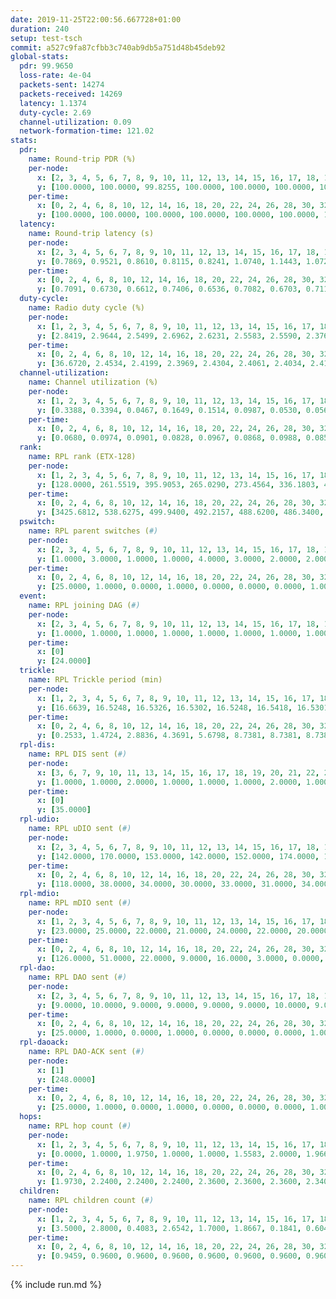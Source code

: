 ```yaml
---
date: 2019-11-25T22:00:56.667728+01:00
duration: 240
setup: test-tsch
commit: a527c9fa87cfbb3c740ab9db5a751d48b45deb92
global-stats:
  pdr: 99.9650
  loss-rate: 4e-04
  packets-sent: 14274
  packets-received: 14269
  latency: 1.1374
  duty-cycle: 2.69
  channel-utilization: 0.09
  network-formation-time: 121.02
stats:
  pdr:
    name: Round-trip PDR (%)
    per-node:
      x: [2, 3, 4, 5, 6, 7, 8, 9, 10, 11, 12, 13, 14, 15, 16, 17, 18, 19, 20, 21, 22, 23, 24, 25]
      y: [100.0000, 100.0000, 99.8255, 100.0000, 100.0000, 100.0000, 100.0000, 100.0000, 100.0000, 100.0000, 100.0000, 99.8339, 99.8291, 100.0000, 100.0000, 100.0000, 100.0000, 100.0000, 100.0000, 100.0000, 100.0000, 99.6370, 100.0000, 100.0000]
    per-time:
      x: [0, 2, 4, 6, 8, 10, 12, 14, 16, 18, 20, 22, 24, 26, 28, 30, 32, 34, 36, 38, 40, 42, 44, 46, 48, 50, 52, 54, 56, 58, 60, 62, 64, 66, 68, 70, 72, 74, 76, 78, 80, 82, 84, 86, 88, 90, 92, 94, 96, 98, 100, 102, 104, 106, 108, 110, 112, 114, 116, 118, 120, 122, 124, 126, 128, 130, 132, 134, 136, 138, 140, 142, 144, 146, 148, 150, 152, 154, 156, 158, 160, 162, 164, 166, 168, 170, 172, 174, 176, 178, 180, 182, 184, 186, 188, 190, 192, 194, 196, 198, 200, 202, 204, 206, 208, 210, 212, 214, 216, 218, 220, 222, 224, 226, 228, 230, 232, 234, 236]
      y: [100.0000, 100.0000, 100.0000, 100.0000, 100.0000, 100.0000, 100.0000, 100.0000, 100.0000, 100.0000, 100.0000, 100.0000, 100.0000, 100.0000, 99.1667, 100.0000, 100.0000, 100.0000, 100.0000, 100.0000, 100.0000, 100.0000, 100.0000, 100.0000, 100.0000, 100.0000, 100.0000, 100.0000, 100.0000, 100.0000, 100.0000, 100.0000, 100.0000, 100.0000, 100.0000, 100.0000, 100.0000, 100.0000, 100.0000, 100.0000, 100.0000, 100.0000, 100.0000, 100.0000, 100.0000, 100.0000, 100.0000, 100.0000, 98.3333, 100.0000, 100.0000, 100.0000, 100.0000, 100.0000, 100.0000, 100.0000, 100.0000, 100.0000, 100.0000, 100.0000, 100.0000, 100.0000, 100.0000, 100.0000, 100.0000, 100.0000, 100.0000, 100.0000, 100.0000, 100.0000, 100.0000, 100.0000, 100.0000, 100.0000, 100.0000, 100.0000, 100.0000, 100.0000, 100.0000, 100.0000, 100.0000, 100.0000, 100.0000, 100.0000, 100.0000, 100.0000, 100.0000, 100.0000, 100.0000, 98.3333, 100.0000, 100.0000, 100.0000, 100.0000, 100.0000, 100.0000, 100.0000, 100.0000, 100.0000, 100.0000, 100.0000, 100.0000, 100.0000, 100.0000, 100.0000, 100.0000, 100.0000, 100.0000, 100.0000, 100.0000, 100.0000, 100.0000, 100.0000, 100.0000, 100.0000, 100.0000, 100.0000, 100.0000, 100.0000]
  latency:
    name: Round-trip latency (s)
    per-node:
      x: [2, 3, 4, 5, 6, 7, 8, 9, 10, 11, 12, 13, 14, 15, 16, 17, 18, 19, 20, 21, 22, 23, 24, 25]
      y: [0.7869, 0.9521, 0.8610, 0.8115, 0.8241, 1.0740, 1.1443, 1.0722, 1.0302, 1.1051, 0.9181, 1.0591, 1.2273, 1.1108, 1.0266, 1.3220, 1.2700, 1.1880, 1.1146, 1.4226, 1.3725, 1.5364, 1.4700, 1.5703]
    per-time:
      x: [0, 2, 4, 6, 8, 10, 12, 14, 16, 18, 20, 22, 24, 26, 28, 30, 32, 34, 36, 38, 40, 42, 44, 46, 48, 50, 52, 54, 56, 58, 60, 62, 64, 66, 68, 70, 72, 74, 76, 78, 80, 82, 84, 86, 88, 90, 92, 94, 96, 98, 100, 102, 104, 106, 108, 110, 112, 114, 116, 118, 120, 122, 124, 126, 128, 130, 132, 134, 136, 138, 140, 142, 144, 146, 148, 150, 152, 154, 156, 158, 160, 162, 164, 166, 168, 170, 172, 174, 176, 178, 180, 182, 184, 186, 188, 190, 192, 194, 196, 198, 200, 202, 204, 206, 208, 210, 212, 214, 216, 218, 220, 222, 224, 226, 228, 230, 232, 234, 236]
      y: [0.7091, 0.6730, 0.6612, 0.7406, 0.6536, 0.7082, 0.6703, 0.7113, 0.7105, 0.6700, 0.6542, 0.6489, 0.5999, 0.6318, 0.5946, 0.6483, 0.6619, 0.6258, 0.6063, 0.6497, 0.7046, 0.7124, 0.6483, 0.6221, 0.5551, 0.6538, 0.6689, 0.6630, 0.6676, 0.6955, 0.7004, 0.6048, 0.6579, 0.5915, 0.6600, 0.6904, 0.7076, 0.6743, 0.6962, 0.6226, 0.5774, 0.7176, 0.7282, 0.6956, 0.6798, 0.7264, 0.6384, 0.8258, 0.7823, 0.7087, 0.7446, 0.7101, 0.8378, 1.1340, 1.0242, 0.8652, 0.8552, 0.7804, 0.8149, 1.3864, 1.5195, 1.2586, 0.9572, 0.8718, 0.8271, 1.3824, 1.6487, 1.5911, 1.5387, 1.2184, 1.0011, 1.4115, 1.6330, 1.6545, 1.6670, 1.6653, 1.5253, 1.5463, 1.6384, 1.6397, 1.6702, 1.6038, 1.6588, 1.6457, 1.6014, 1.6390, 1.6063, 1.6190, 1.6082, 1.5854, 1.6427, 1.6415, 1.6889, 1.6363, 1.6465, 1.6728, 1.6822, 1.7242, 1.7189, 1.6925, 1.6514, 1.6749, 1.7075, 1.7181, 1.6998, 1.7114, 1.6516, 1.6341, 1.6456, 1.7035, 1.6589, 1.6663, 1.6961, 1.5948, 1.6389, 1.6379, 1.5916, 1.6295, 1.6226]
  duty-cycle:
    name: Radio duty cycle (%)
    per-node:
      x: [1, 2, 3, 4, 5, 6, 7, 8, 9, 10, 11, 12, 13, 14, 15, 16, 17, 18, 19, 20, 21, 22, 23, 24, 25]
      y: [2.8419, 2.9644, 2.5499, 2.6962, 2.6231, 2.5583, 2.5590, 2.3768, 2.5379, 2.5615, 2.6148, 2.7453, 2.7075, 2.5485, 2.5330, 2.8913, 2.5502, 2.7758, 2.6885, 2.8123, 2.9338, 2.7869, 2.7761, 2.8258, 2.8890]
    per-time:
      x: [0, 2, 4, 6, 8, 10, 12, 14, 16, 18, 20, 22, 24, 26, 28, 30, 32, 34, 36, 38, 40, 42, 44, 46, 48, 50, 52, 54, 56, 58, 60, 62, 64, 66, 68, 70, 72, 74, 76, 78, 80, 82, 84, 86, 88, 90, 92, 94, 96, 98, 100, 102, 104, 106, 108, 110, 112, 114, 116, 118, 120, 122, 124, 126, 128, 130, 132, 134, 136, 138, 140, 142, 144, 146, 148, 150, 152, 154, 156, 158, 160, 162, 164, 166, 168, 170, 172, 174, 176, 178, 180, 182, 184, 186, 188, 190, 192, 194, 196, 198, 200, 202, 204, 206, 208, 210, 212, 214, 216, 218, 220, 222, 224, 226, 228, 230, 232, 234, 236, 238]
      y: [36.6720, 2.4534, 2.4199, 2.3969, 2.4304, 2.4061, 2.4034, 2.4128, 2.4169, 2.4155, 2.4013, 2.4014, 2.4059, 2.3960, 2.4140, 2.4137, 2.3976, 2.4069, 2.3964, 2.3886, 2.3985, 2.3997, 2.4117, 2.3962, 2.4017, 2.3848, 2.3973, 2.4038, 2.4055, 2.4153, 2.3951, 2.4006, 2.4032, 2.4035, 2.3994, 2.4098, 2.3922, 2.3963, 2.3824, 2.3983, 2.4011, 2.3863, 2.4175, 2.4184, 2.3861, 2.4015, 2.3925, 2.3957, 2.3804, 2.4085, 2.3932, 2.4075, 2.3833, 2.4268, 2.4128, 2.4183, 2.4126, 2.4368, 2.4184, 2.4012, 2.4168, 2.4005, 2.4165, 2.4046, 2.4127, 2.4019, 2.4091, 2.4261, 2.4091, 2.4271, 2.4134, 2.4166, 2.4102, 2.4090, 2.4188, 2.4182, 2.4132, 2.4159, 2.4067, 2.3978, 2.3933, 2.4059, 2.3888, 2.4117, 2.4028, 2.3999, 2.3975, 2.3933, 2.3985, 2.3909, 2.4074, 2.4275, 2.4473, 2.4388, 2.4287, 2.4278, 2.4358, 2.4231, 2.4196, 2.4360, 2.4234, 2.4055, 2.4050, 2.4126, 2.4178, 2.4087, 2.4062, 2.4077, 2.4040, 2.4259, 2.4171, 2.4164, 2.4093, 2.4224, 2.4054, 2.4137, 2.4082, 2.3953, 2.4000, 2.4010]
  channel-utilization:
    name: Channel utilization (%)
    per-node:
      x: [1, 2, 3, 4, 5, 6, 7, 8, 9, 10, 11, 12, 13, 14, 15, 16, 17, 18, 19, 20, 21, 22, 23, 24, 25]
      y: [0.3388, 0.3394, 0.0467, 0.1649, 0.1514, 0.0987, 0.0530, 0.0566, 0.0502, 0.0394, 0.0349, 0.1618, 0.1115, 0.0316, 0.0514, 0.1507, 0.0335, 0.0831, 0.0366, 0.0576, 0.0446, 0.0338, 0.0316, 0.0311, 0.0319]
    per-time:
      x: [0, 2, 4, 6, 8, 10, 12, 14, 16, 18, 20, 22, 24, 26, 28, 30, 32, 34, 36, 38, 40, 42, 44, 46, 48, 50, 52, 54, 56, 58, 60, 62, 64, 66, 68, 70, 72, 74, 76, 78, 80, 82, 84, 86, 88, 90, 92, 94, 96, 98, 100, 102, 104, 106, 108, 110, 112, 114, 116, 118, 120, 122, 124, 126, 128, 130, 132, 134, 136, 138, 140, 142, 144, 146, 148, 150, 152, 154, 156, 158, 160, 162, 164, 166, 168, 170, 172, 174, 176, 178, 180, 182, 184, 186, 188, 190, 192, 194, 196, 198, 200, 202, 204, 206, 208, 210, 212, 214, 216, 218, 220, 222, 224, 226, 228, 230, 232, 234, 236, 238]
      y: [0.0680, 0.0974, 0.0901, 0.0828, 0.0967, 0.0868, 0.0988, 0.0859, 0.0942, 0.0834, 0.0875, 0.0947, 0.0875, 0.0839, 0.0933, 0.0919, 0.0856, 0.0862, 0.0847, 0.0807, 0.0880, 0.0885, 0.0901, 0.0834, 0.0862, 0.0787, 0.0856, 0.0865, 0.0940, 0.0910, 0.0850, 0.0841, 0.0879, 0.0860, 0.0848, 0.0872, 0.0824, 0.0880, 0.0779, 0.0861, 0.0873, 0.0835, 0.0930, 0.0893, 0.0833, 0.0820, 0.0893, 0.0811, 0.0834, 0.0855, 0.0901, 0.0854, 0.0823, 0.1000, 0.0939, 0.0940, 0.0924, 0.1024, 0.0916, 0.0913, 0.0860, 0.0885, 0.0957, 0.0889, 0.0931, 0.0871, 0.0907, 0.0949, 0.0901, 0.0966, 0.0944, 0.0943, 0.0914, 0.0916, 0.0949, 0.0951, 0.0939, 0.0954, 0.0891, 0.0879, 0.0869, 0.0917, 0.0857, 0.0960, 0.0916, 0.0895, 0.0890, 0.0868, 0.0911, 0.0861, 0.0955, 0.0993, 0.1067, 0.1013, 0.0981, 0.0965, 0.0998, 0.0963, 0.0976, 0.1075, 0.1005, 0.0925, 0.0914, 0.0952, 0.0958, 0.0941, 0.0930, 0.0931, 0.0924, 0.1013, 0.0949, 0.0956, 0.0919, 0.0995, 0.0914, 0.0966, 0.0927, 0.0861, 0.0894, 0.0885]
  rank:
    name: RPL rank (ETX-128)
    per-node:
      x: [1, 2, 3, 4, 5, 6, 7, 8, 9, 10, 11, 12, 13, 14, 15, 16, 17, 18, 19, 20, 21, 22, 23, 24, 25]
      y: [128.0000, 261.5519, 395.9053, 265.0290, 273.4564, 336.1803, 400.6584, 437.4008, 453.0455, 410.3320, 494.8577, 407.7541, 472.7429, 568.5823, 499.6008, 707.8008, 553.3117, 822.7654, 854.8852, 580.6322, 572.7917, 596.0289, 699.7320, 692.0453, 703.8943]
    per-time:
      x: [0, 2, 4, 6, 8, 10, 12, 14, 16, 18, 20, 22, 24, 26, 28, 30, 32, 34, 36, 38, 40, 42, 44, 46, 48, 50, 52, 54, 56, 58, 60, 62, 64, 66, 68, 70, 72, 74, 76, 78, 80, 82, 84, 86, 88, 90, 92, 94, 96, 98, 100, 102, 104, 106, 108, 110, 112, 114, 116, 118, 120, 122, 124, 126, 128, 130, 132, 134, 136, 138, 140, 142, 144, 146, 148, 150, 152, 154, 156, 158, 160, 162, 164, 166, 168, 170, 172, 174, 176, 178, 180, 182, 184, 186, 188, 190, 192, 194, 196, 198, 200, 202, 204, 206, 208, 210, 212, 214, 216, 218, 220, 222, 224, 226, 228, 230, 232, 234, 236, 238]
      y: [3425.6812, 538.6275, 499.9400, 492.2157, 488.6200, 486.3400, 483.5600, 482.5686, 479.0000, 478.0200, 476.6000, 472.2400, 471.3529, 468.3000, 471.1731, 471.9412, 466.0000, 464.7200, 465.9200, 461.4600, 464.1176, 458.5000, 464.8000, 462.7200, 458.5200, 453.0400, 455.7059, 454.8400, 468.9000, 483.2800, 464.1200, 450.6667, 448.4800, 447.5200, 446.2600, 451.4706, 445.7200, 447.1373, 447.7843, 443.9200, 443.8600, 445.3200, 443.2600, 445.4000, 444.5600, 441.8800, 442.3200, 442.2353, 445.1400, 457.8600, 469.1600, 459.4706, 457.8000, 475.5273, 473.8491, 457.0784, 454.6200, 463.8235, 466.4000, 472.0600, 475.6667, 479.9200, 479.7736, 474.3200, 476.1154, 467.8600, 470.0000, 469.6200, 473.3400, 474.4800, 476.5800, 478.7000, 486.1923, 473.7000, 476.7885, 475.7600, 471.3333, 467.9400, 470.5800, 468.0980, 468.1176, 467.0600, 467.4600, 476.7692, 476.6226, 469.0400, 470.7800, 469.2400, 468.9038, 470.2200, 484.6346, 482.3922, 479.9804, 487.0784, 484.6000, 524.4400, 522.0600, 522.4902, 514.1538, 513.9455, 490.3962, 478.6800, 471.2549, 473.1800, 472.4200, 472.6800, 474.7600, 479.3529, 473.9216, 486.2222, 470.6800, 473.9000, 470.5200, 473.7800, 469.8600, 472.9804, 473.4400, 464.3725, 466.1400, 459.2200]
  pswitch:
    name: RPL parent switches (#)
    per-node:
      x: [2, 3, 4, 5, 6, 7, 8, 9, 10, 11, 12, 13, 14, 15, 16, 17, 18, 19, 20, 21, 22, 23, 24, 25]
      y: [1.0000, 3.0000, 1.0000, 1.0000, 4.0000, 3.0000, 2.0000, 2.0000, 4.0000, 6.0000, 4.0000, 5.0000, 9.0000, 8.0000, 1.0000, 7.0000, 3.0000, 4.0000, 3.0000, 1.0000, 3.0000, 11.0000, 4.0000, 7.0000]
    per-time:
      x: [0, 2, 4, 6, 8, 10, 12, 14, 16, 18, 20, 22, 24, 26, 28, 30, 32, 34, 36, 38, 40, 42, 44, 46, 48, 50, 52, 54, 56, 58, 60, 62, 64, 66, 68, 70, 72, 74, 76, 78, 80, 82, 84, 86, 88, 90, 92, 94, 96, 98, 100, 102, 104, 106, 108, 110, 112, 114, 116, 118, 120, 122, 124, 126, 128, 130, 132, 134, 136, 138, 140, 142, 144, 146, 148, 150, 152, 154, 156, 158, 160, 162, 164, 166, 168, 170, 172, 174, 176, 178, 180, 182, 184, 186, 188, 190, 192, 194, 196, 198, 200, 202, 204, 206, 208, 210, 212, 214, 216, 218, 220, 222, 224, 226, 228, 230, 232, 234]
      y: [25.0000, 1.0000, 0.0000, 1.0000, 0.0000, 0.0000, 0.0000, 1.0000, 1.0000, 0.0000, 0.0000, 0.0000, 1.0000, 0.0000, 2.0000, 1.0000, 0.0000, 0.0000, 0.0000, 0.0000, 1.0000, 0.0000, 0.0000, 0.0000, 0.0000, 0.0000, 1.0000, 0.0000, 0.0000, 0.0000, 0.0000, 1.0000, 0.0000, 0.0000, 0.0000, 1.0000, 0.0000, 1.0000, 1.0000, 0.0000, 0.0000, 0.0000, 0.0000, 0.0000, 0.0000, 0.0000, 0.0000, 1.0000, 0.0000, 0.0000, 0.0000, 1.0000, 0.0000, 5.0000, 3.0000, 1.0000, 0.0000, 1.0000, 0.0000, 0.0000, 1.0000, 0.0000, 3.0000, 0.0000, 2.0000, 0.0000, 1.0000, 0.0000, 0.0000, 0.0000, 0.0000, 0.0000, 2.0000, 0.0000, 2.0000, 0.0000, 1.0000, 0.0000, 0.0000, 1.0000, 1.0000, 0.0000, 0.0000, 2.0000, 3.0000, 0.0000, 0.0000, 0.0000, 2.0000, 0.0000, 2.0000, 1.0000, 1.0000, 1.0000, 0.0000, 0.0000, 0.0000, 1.0000, 2.0000, 5.0000, 3.0000, 0.0000, 1.0000, 0.0000, 0.0000, 0.0000, 0.0000, 1.0000, 1.0000, 4.0000, 0.0000, 0.0000, 0.0000, 0.0000, 0.0000, 1.0000, 0.0000, 1.0000]
  event:
    name: RPL joining DAG (#)
    per-node:
      x: [2, 3, 4, 5, 6, 7, 8, 9, 10, 11, 12, 13, 14, 15, 16, 17, 18, 19, 20, 21, 22, 23, 24, 25]
      y: [1.0000, 1.0000, 1.0000, 1.0000, 1.0000, 1.0000, 1.0000, 1.0000, 1.0000, 1.0000, 1.0000, 1.0000, 1.0000, 1.0000, 1.0000, 1.0000, 1.0000, 1.0000, 1.0000, 1.0000, 1.0000, 1.0000, 1.0000, 1.0000]
    per-time:
      x: [0]
      y: [24.0000]
  trickle:
    name: RPL Trickle period (min)
    per-node:
      x: [1, 2, 3, 4, 5, 6, 7, 8, 9, 10, 11, 12, 13, 14, 15, 16, 17, 18, 19, 20, 21, 22, 23, 24, 25]
      y: [16.6639, 16.5248, 16.5326, 16.5302, 16.5248, 16.5418, 16.5301, 16.4793, 16.5290, 16.5009, 16.5416, 16.5365, 16.4693, 16.4874, 16.5497, 16.5041, 16.4774, 16.4607, 16.4290, 16.5287, 16.5183, 16.4576, 16.5590, 16.5326, 16.5441]
    per-time:
      x: [0, 2, 4, 6, 8, 10, 12, 14, 16, 18, 20, 22, 24, 26, 28, 30, 32, 34, 36, 38, 40, 42, 44, 46, 48, 50, 52, 54, 56, 58, 60, 62, 64, 66, 68, 70, 72, 74, 76, 78, 80, 82, 84, 86, 88, 90, 92, 94, 96, 98, 100, 102, 104, 106, 108, 110, 112, 114, 116, 118, 120, 122, 124, 126, 128, 130, 132, 134, 136, 138, 140, 142, 144, 146, 148, 150, 152, 154, 156, 158, 160, 162, 164, 166, 168, 170, 172, 174, 176, 178, 180, 182, 184, 186, 188, 190, 192, 194, 196, 198, 200, 202, 204, 206, 208, 210, 212, 214, 216, 218, 220, 222, 224, 226, 228, 230, 232, 234, 236, 238]
      y: [0.2533, 1.4724, 2.8836, 4.3691, 5.6798, 8.7381, 8.7381, 8.7381, 8.9095, 15.7286, 17.4763, 17.4763, 17.4763, 17.4763, 17.4763, 17.4763, 17.4763, 17.4763, 17.4763, 17.4763, 17.4763, 17.4763, 17.4763, 17.4763, 17.4763, 17.4763, 17.4763, 17.4763, 17.4763, 17.4763, 17.4763, 17.4763, 17.4763, 17.4763, 17.4763, 17.4763, 17.4763, 17.4763, 17.4763, 17.4763, 17.4763, 17.4763, 17.4763, 17.4763, 17.4763, 17.4763, 17.4763, 17.4763, 17.4763, 17.4763, 17.4763, 17.4763, 17.4763, 17.4763, 17.4763, 17.4763, 17.4763, 17.4763, 17.4763, 17.4763, 17.4763, 17.4763, 17.4763, 17.4763, 17.4763, 17.4763, 17.4763, 17.4763, 17.4763, 17.4763, 17.4763, 17.4763, 17.4763, 17.4763, 17.4763, 17.4763, 17.4763, 17.4763, 17.4763, 17.4763, 17.4763, 17.4763, 17.4763, 17.4763, 17.4763, 17.4763, 17.4763, 17.4763, 17.4763, 17.4763, 17.4763, 17.4763, 17.4763, 17.4763, 17.4763, 17.4763, 17.4763, 17.4763, 17.4763, 17.4763, 17.4763, 17.4763, 17.4763, 17.4763, 17.4763, 17.4763, 17.4763, 17.4763, 17.4763, 17.4763, 17.4763, 17.4763, 17.4763, 17.4763, 17.4763, 17.4763, 17.4763, 17.4763, 17.4763, 17.4763]
  rpl-dis:
    name: RPL DIS sent (#)
    per-node:
      x: [3, 6, 7, 9, 10, 11, 13, 14, 15, 16, 17, 18, 19, 20, 21, 22, 23, 24, 25]
      y: [1.0000, 1.0000, 2.0000, 1.0000, 1.0000, 1.0000, 2.0000, 1.0000, 1.0000, 2.0000, 2.0000, 2.0000, 2.0000, 3.0000, 4.0000, 2.0000, 3.0000, 2.0000, 2.0000]
    per-time:
      x: [0]
      y: [35.0000]
  rpl-udio:
    name: RPL uDIO sent (#)
    per-node:
      x: [2, 3, 4, 5, 6, 7, 8, 9, 10, 11, 12, 13, 14, 15, 16, 17, 18, 19, 20, 21, 22, 23, 24, 25]
      y: [142.0000, 170.0000, 153.0000, 142.0000, 152.0000, 174.0000, 163.0000, 167.0000, 167.0000, 166.0000, 167.0000, 165.0000, 170.0000, 168.0000, 151.0000, 171.0000, 158.0000, 162.0000, 163.0000, 167.0000, 163.0000, 167.0000, 168.0000, 166.0000]
    per-time:
      x: [0, 2, 4, 6, 8, 10, 12, 14, 16, 18, 20, 22, 24, 26, 28, 30, 32, 34, 36, 38, 40, 42, 44, 46, 48, 50, 52, 54, 56, 58, 60, 62, 64, 66, 68, 70, 72, 74, 76, 78, 80, 82, 84, 86, 88, 90, 92, 94, 96, 98, 100, 102, 104, 106, 108, 110, 112, 114, 116, 118, 120, 122, 124, 126, 128, 130, 132, 134, 136, 138, 140, 142, 144, 146, 148, 150, 152, 154, 156, 158, 160, 162, 164, 166, 168, 170, 172, 174, 176, 178, 180, 182, 184, 186, 188, 190, 192, 194, 196, 198, 200, 202, 204, 206, 208, 210, 212, 214, 216, 218, 220, 222, 224, 226, 228, 230, 232, 234, 236, 238, 240]
      y: [118.0000, 38.0000, 34.0000, 30.0000, 33.0000, 31.0000, 34.0000, 35.0000, 35.0000, 30.0000, 37.0000, 38.0000, 29.0000, 30.0000, 30.0000, 31.0000, 35.0000, 29.0000, 38.0000, 29.0000, 28.0000, 32.0000, 31.0000, 32.0000, 33.0000, 32.0000, 30.0000, 32.0000, 32.0000, 30.0000, 35.0000, 34.0000, 35.0000, 31.0000, 33.0000, 29.0000, 27.0000, 35.0000, 30.0000, 31.0000, 34.0000, 32.0000, 26.0000, 30.0000, 31.0000, 30.0000, 37.0000, 29.0000, 37.0000, 30.0000, 31.0000, 32.0000, 29.0000, 40.0000, 31.0000, 33.0000, 24.0000, 31.0000, 33.0000, 32.0000, 33.0000, 28.0000, 29.0000, 32.0000, 29.0000, 32.0000, 37.0000, 32.0000, 31.0000, 33.0000, 29.0000, 31.0000, 33.0000, 27.0000, 31.0000, 34.0000, 32.0000, 35.0000, 31.0000, 27.0000, 35.0000, 31.0000, 27.0000, 34.0000, 35.0000, 30.0000, 29.0000, 24.0000, 33.0000, 28.0000, 36.0000, 30.0000, 33.0000, 33.0000, 33.0000, 33.0000, 31.0000, 37.0000, 31.0000, 30.0000, 37.0000, 34.0000, 29.0000, 28.0000, 33.0000, 27.0000, 33.0000, 30.0000, 30.0000, 34.0000, 31.0000, 29.0000, 31.0000, 36.0000, 32.0000, 35.0000, 32.0000, 28.0000, 32.0000, 33.0000, 1.0000]
  rpl-mdio:
    name: RPL mDIO sent (#)
    per-node:
      x: [1, 2, 3, 4, 5, 6, 7, 8, 9, 10, 11, 12, 13, 14, 15, 16, 17, 18, 19, 20, 21, 22, 23, 24, 25]
      y: [23.0000, 25.0000, 22.0000, 21.0000, 24.0000, 22.0000, 20.0000, 22.0000, 20.0000, 20.0000, 20.0000, 24.0000, 24.0000, 21.0000, 23.0000, 23.0000, 24.0000, 25.0000, 24.0000, 23.0000, 20.0000, 23.0000, 22.0000, 22.0000, 23.0000]
    per-time:
      x: [0, 2, 4, 6, 8, 10, 12, 14, 16, 18, 20, 22, 24, 26, 28, 30, 32, 34, 36, 38, 40, 42, 44, 46, 48, 50, 52, 54, 56, 58, 60, 62, 64, 66, 68, 70, 72, 74, 76, 78, 80, 82, 84, 86, 88, 90, 92, 94, 96, 98, 100, 102, 104, 106, 108, 110, 112, 114, 116, 118, 120, 122, 124, 126, 128, 130, 132, 134, 136, 138, 140, 142, 144, 146, 148, 150, 152, 154, 156, 158, 160, 162, 164, 166, 168, 170, 172, 174, 176, 178, 180, 182, 184, 186, 188, 190, 192, 194, 196, 198, 200, 202, 204, 206, 208, 210, 212, 214, 216, 218, 220, 222, 224, 226, 228, 230, 232, 234, 236, 238]
      y: [126.0000, 51.0000, 22.0000, 9.0000, 16.0000, 3.0000, 0.0000, 11.0000, 10.0000, 4.0000, 0.0000, 0.0000, 0.0000, 3.0000, 3.0000, 7.0000, 1.0000, 11.0000, 0.0000, 0.0000, 0.0000, 0.0000, 5.0000, 4.0000, 5.0000, 5.0000, 6.0000, 0.0000, 0.0000, 0.0000, 1.0000, 6.0000, 4.0000, 4.0000, 8.0000, 2.0000, 0.0000, 0.0000, 0.0000, 2.0000, 4.0000, 4.0000, 6.0000, 8.0000, 1.0000, 0.0000, 0.0000, 0.0000, 1.0000, 11.0000, 3.0000, 3.0000, 6.0000, 1.0000, 0.0000, 0.0000, 0.0000, 3.0000, 9.0000, 9.0000, 4.0000, 0.0000, 0.0000, 0.0000, 0.0000, 0.0000, 3.0000, 11.0000, 3.0000, 8.0000, 0.0000, 0.0000, 0.0000, 0.0000, 3.0000, 3.0000, 5.0000, 6.0000, 6.0000, 2.0000, 0.0000, 0.0000, 0.0000, 4.0000, 2.0000, 9.0000, 4.0000, 6.0000, 0.0000, 0.0000, 0.0000, 0.0000, 4.0000, 7.0000, 3.0000, 8.0000, 3.0000, 0.0000, 0.0000, 0.0000, 2.0000, 2.0000, 4.0000, 8.0000, 9.0000, 0.0000, 0.0000, 0.0000, 0.0000, 1.0000, 11.0000, 3.0000, 4.0000, 6.0000, 0.0000, 0.0000, 0.0000, 0.0000, 2.0000, 6.0000]
  rpl-dao:
    name: RPL DAO sent (#)
    per-node:
      x: [2, 3, 4, 5, 6, 7, 8, 9, 10, 11, 12, 13, 14, 15, 16, 17, 18, 19, 20, 21, 22, 23, 24, 25]
      y: [9.0000, 10.0000, 9.0000, 9.0000, 9.0000, 9.0000, 10.0000, 9.0000, 11.0000, 11.0000, 10.0000, 11.0000, 14.0000, 11.0000, 9.0000, 14.0000, 10.0000, 11.0000, 10.0000, 9.0000, 10.0000, 13.0000, 10.0000, 12.0000]
    per-time:
      x: [0, 2, 4, 6, 8, 10, 12, 14, 16, 18, 20, 22, 24, 26, 28, 30, 32, 34, 36, 38, 40, 42, 44, 46, 48, 50, 52, 54, 56, 58, 60, 62, 64, 66, 68, 70, 72, 74, 76, 78, 80, 82, 84, 86, 88, 90, 92, 94, 96, 98, 100, 102, 104, 106, 108, 110, 112, 114, 116, 118, 120, 122, 124, 126, 128, 130, 132, 134, 136, 138, 140, 142, 144, 146, 148, 150, 152, 154, 156, 158, 160, 162, 164, 166, 168, 170, 172, 174, 176, 178, 180, 182, 184, 186, 188, 190, 192, 194, 196, 198, 200, 202, 204, 206, 208, 210, 212, 214, 216, 218, 220, 222, 224, 226, 228, 230, 232, 234, 236, 238]
      y: [25.0000, 1.0000, 0.0000, 1.0000, 0.0000, 0.0000, 0.0000, 1.0000, 1.0000, 0.0000, 0.0000, 0.0000, 1.0000, 0.0000, 19.0000, 4.0000, 0.0000, 1.0000, 0.0000, 0.0000, 1.0000, 1.0000, 0.0000, 1.0000, 0.0000, 0.0000, 1.0000, 1.0000, 11.0000, 7.0000, 0.0000, 1.0000, 1.0000, 0.0000, 1.0000, 2.0000, 0.0000, 2.0000, 1.0000, 0.0000, 1.0000, 1.0000, 6.0000, 9.0000, 0.0000, 0.0000, 2.0000, 1.0000, 1.0000, 2.0000, 0.0000, 1.0000, 1.0000, 5.0000, 4.0000, 2.0000, 1.0000, 10.0000, 0.0000, 0.0000, 2.0000, 1.0000, 3.0000, 1.0000, 2.0000, 0.0000, 1.0000, 3.0000, 1.0000, 2.0000, 0.0000, 8.0000, 3.0000, 0.0000, 3.0000, 1.0000, 4.0000, 1.0000, 0.0000, 1.0000, 1.0000, 2.0000, 0.0000, 2.0000, 4.0000, 5.0000, 1.0000, 1.0000, 2.0000, 1.0000, 4.0000, 3.0000, 1.0000, 1.0000, 1.0000, 1.0000, 1.0000, 1.0000, 6.0000, 7.0000, 6.0000, 0.0000, 1.0000, 1.0000, 0.0000, 2.0000, 0.0000, 1.0000, 1.0000, 4.0000, 1.0000, 0.0000, 3.0000, 4.0000, 5.0000, 2.0000, 1.0000, 2.0000, 0.0000, 2.0000]
  rpl-daoack:
    name: RPL DAO-ACK sent (#)
    per-node:
      x: [1]
      y: [248.0000]
    per-time:
      x: [0, 2, 4, 6, 8, 10, 12, 14, 16, 18, 20, 22, 24, 26, 28, 30, 32, 34, 36, 38, 40, 42, 44, 46, 48, 50, 52, 54, 56, 58, 60, 62, 64, 66, 68, 70, 72, 74, 76, 78, 80, 82, 84, 86, 88, 90, 92, 94, 96, 98, 100, 102, 104, 106, 108, 110, 112, 114, 116, 118, 120, 122, 124, 126, 128, 130, 132, 134, 136, 138, 140, 142, 144, 146, 148, 150, 152, 154, 156, 158, 160, 162, 164, 166, 168, 170, 172, 174, 176, 178, 180, 182, 184, 186, 188, 190, 192, 194, 196, 198, 200, 202, 204, 206, 208, 210, 212, 214, 216, 218, 220, 222, 224, 226, 228, 230, 232, 234, 236, 238]
      y: [25.0000, 1.0000, 0.0000, 1.0000, 0.0000, 0.0000, 0.0000, 1.0000, 1.0000, 0.0000, 0.0000, 0.0000, 1.0000, 0.0000, 19.0000, 3.0000, 0.0000, 1.0000, 0.0000, 0.0000, 1.0000, 1.0000, 0.0000, 1.0000, 0.0000, 0.0000, 1.0000, 1.0000, 12.0000, 6.0000, 0.0000, 1.0000, 1.0000, 0.0000, 1.0000, 2.0000, 0.0000, 2.0000, 1.0000, 0.0000, 1.0000, 1.0000, 6.0000, 9.0000, 0.0000, 0.0000, 2.0000, 1.0000, 1.0000, 2.0000, 0.0000, 1.0000, 0.0000, 5.0000, 4.0000, 2.0000, 1.0000, 10.0000, 0.0000, 0.0000, 2.0000, 1.0000, 3.0000, 1.0000, 2.0000, 0.0000, 1.0000, 3.0000, 1.0000, 2.0000, 0.0000, 8.0000, 3.0000, 0.0000, 3.0000, 1.0000, 4.0000, 1.0000, 0.0000, 1.0000, 1.0000, 2.0000, 0.0000, 2.0000, 4.0000, 5.0000, 2.0000, 0.0000, 2.0000, 1.0000, 4.0000, 3.0000, 1.0000, 1.0000, 1.0000, 1.0000, 1.0000, 1.0000, 6.0000, 7.0000, 6.0000, 0.0000, 1.0000, 1.0000, 0.0000, 2.0000, 0.0000, 1.0000, 1.0000, 4.0000, 1.0000, 0.0000, 3.0000, 4.0000, 5.0000, 2.0000, 1.0000, 2.0000, 0.0000, 2.0000]
  hops:
    name: RPL hop count (#)
    per-node:
      x: [1, 2, 3, 4, 5, 6, 7, 8, 9, 10, 11, 12, 13, 14, 15, 16, 17, 18, 19, 20, 21, 22, 23, 24, 25]
      y: [0.0000, 1.0000, 1.9750, 1.0000, 1.0000, 1.5583, 2.0000, 1.9667, 2.0708, 2.0292, 2.5607, 2.0000, 2.4208, 2.9958, 2.6250, 2.0000, 3.1088, 3.0753, 3.0837, 3.0753, 3.4244, 3.0042, 4.1506, 4.1548, 4.0753]
    per-time:
      x: [0, 2, 4, 6, 8, 10, 12, 14, 16, 18, 20, 22, 24, 26, 28, 30, 32, 34, 36, 38, 40, 42, 44, 46, 48, 50, 52, 54, 56, 58, 60, 62, 64, 66, 68, 70, 72, 74, 76, 78, 80, 82, 84, 86, 88, 90, 92, 94, 96, 98, 100, 102, 104, 106, 108, 110, 112, 114, 116, 118, 120, 122, 124, 126, 128, 130, 132, 134, 136, 138, 140, 142, 144, 146, 148, 150, 152, 154, 156, 158, 160, 162, 164, 166, 168, 170, 172, 174, 176, 178, 180, 182, 184, 186, 188, 190, 192, 194, 196, 198, 200, 202, 204, 206, 208, 210, 212, 214, 216, 218, 220, 222, 224, 226, 228, 230, 232, 234, 236, 238]
      y: [1.9730, 2.2400, 2.2400, 2.2400, 2.3600, 2.3600, 2.3600, 2.3400, 2.3200, 2.3200, 2.3200, 2.3200, 2.3000, 2.2800, 2.2800, 2.2800, 2.2800, 2.2800, 2.2800, 2.2800, 2.2800, 2.2800, 2.2800, 2.2800, 2.2800, 2.2800, 2.2800, 2.2800, 2.2800, 2.2800, 2.2800, 2.2800, 2.2800, 2.2800, 2.2800, 2.2800, 2.2800, 2.2800, 2.2800, 2.2800, 2.2800, 2.2800, 2.2800, 2.2800, 2.2800, 2.2800, 2.2800, 2.2800, 2.2800, 2.2800, 2.2800, 2.2800, 2.2800, 2.4400, 2.4600, 2.5600, 2.5600, 2.5600, 2.5600, 2.5600, 2.5600, 2.5600, 2.5400, 2.4800, 2.4800, 2.4800, 2.4800, 2.4800, 2.4800, 2.4800, 2.4800, 2.4800, 2.4800, 2.4800, 2.4800, 2.4800, 2.4400, 2.4000, 2.4000, 2.4000, 2.4000, 2.4000, 2.4000, 2.4000, 2.4000, 2.4000, 2.4000, 2.4000, 2.4000, 2.4000, 2.4000, 2.7200, 2.7600, 2.7600, 2.7600, 2.7600, 2.7600, 2.7600, 2.7600, 2.7200, 2.5400, 2.5600, 2.5600, 2.5600, 2.5600, 2.5600, 2.5600, 2.5600, 2.5600, 2.5200, 2.4800, 2.4800, 2.4800, 2.4800, 2.4800, 2.4800, 2.4800, 2.4000, 2.4000, 2.4000]
  children:
    name: RPL children count (#)
    per-node:
      x: [1, 2, 3, 4, 5, 6, 7, 8, 9, 10, 11, 12, 13, 14, 15, 16, 17, 18, 19, 20, 21, 22, 23, 24, 25]
      y: [3.5000, 2.8000, 0.4083, 2.6542, 1.7000, 1.8667, 0.1841, 0.6042, 0.4667, 0.2375, 0.0000, 1.9292, 1.5542, 0.0000, 0.4917, 2.5690, 0.0000, 1.6276, 0.0879, 0.8494, 0.3908, 0.0502, 0.0000, 0.0000, 0.0000]
    per-time:
      x: [0, 2, 4, 6, 8, 10, 12, 14, 16, 18, 20, 22, 24, 26, 28, 30, 32, 34, 36, 38, 40, 42, 44, 46, 48, 50, 52, 54, 56, 58, 60, 62, 64, 66, 68, 70, 72, 74, 76, 78, 80, 82, 84, 86, 88, 90, 92, 94, 96, 98, 100, 102, 104, 106, 108, 110, 112, 114, 116, 118, 120, 122, 124, 126, 128, 130, 132, 134, 136, 138, 140, 142, 144, 146, 148, 150, 152, 154, 156, 158, 160, 162, 164, 166, 168, 170, 172, 174, 176, 178, 180, 182, 184, 186, 188, 190, 192, 194, 196, 198, 200, 202, 204, 206, 208, 210, 212, 214, 216, 218, 220, 222, 224, 226, 228, 230, 232, 234, 236, 238]
      y: [0.9459, 0.9600, 0.9600, 0.9600, 0.9600, 0.9600, 0.9600, 0.9600, 0.9600, 0.9600, 0.9600, 0.9600, 0.9600, 0.9600, 0.9600, 0.9600, 0.9600, 0.9600, 0.9600, 0.9600, 0.9600, 0.9600, 0.9600, 0.9600, 0.9600, 0.9600, 0.9600, 0.9600, 0.9600, 0.9600, 0.9600, 0.9600, 0.9600, 0.9600, 0.9600, 0.9600, 0.9600, 0.9600, 0.9600, 0.9600, 0.9600, 0.9600, 0.9600, 0.9600, 0.9600, 0.9600, 0.9600, 0.9600, 0.9600, 0.9600, 0.9600, 0.9600, 0.9600, 0.9600, 0.9600, 0.9600, 0.9600, 0.9600, 0.9600, 0.9600, 0.9600, 0.9600, 0.9600, 0.9600, 0.9600, 0.9600, 0.9600, 0.9600, 0.9600, 0.9600, 0.9600, 0.9600, 0.9600, 0.9600, 0.9600, 0.9600, 0.9600, 0.9600, 0.9600, 0.9600, 0.9600, 0.9600, 0.9600, 0.9600, 0.9600, 0.9600, 0.9600, 0.9600, 0.9600, 0.9600, 0.9600, 0.9600, 0.9600, 0.9600, 0.9600, 0.9600, 0.9600, 0.9600, 0.9600, 0.9600, 0.9600, 0.9600, 0.9600, 0.9600, 0.9600, 0.9600, 0.9600, 0.9600, 0.9600, 0.9600, 0.9600, 0.9600, 0.9600, 0.9600, 0.9600, 0.9600, 0.9600, 0.9600, 0.9600, 0.9600]
---
```


{% include run.md %}
